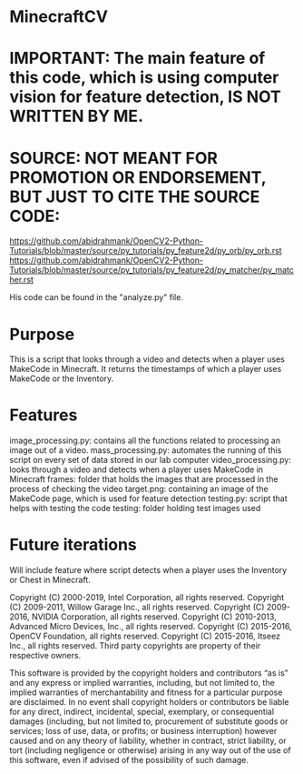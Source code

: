 # MinecraftCV

# IMPORTANT: The main feature of this code, which is using computer vision for feature detection, IS NOT WRITTEN BY ME. 

# SOURCE: NOT MEANT FOR PROMOTION OR ENDORSEMENT, BUT JUST TO CITE THE SOURCE CODE: 
https://github.com/abidrahmank/OpenCV2-Python-Tutorials/blob/master/source/py_tutorials/py_feature2d/py_orb/py_orb.rst
https://github.com/abidrahmank/OpenCV2-Python-Tutorials/blob/master/source/py_tutorials/py_feature2d/py_matcher/py_matcher.rst

His code can be found in the "analyze.py" file. 

# Purpose
This is a script that looks through a video and detects when a player uses MakeCode in Minecraft. It returns the timestamps of which a player uses MakeCode or the Inventory. 

# Features 
image_processing.py: contains all the functions related to processing an image out of a video. 
mass_processing.py: automates the running of this script on every set of data stored in our lab computer 
video_processing.py: looks through a video and detects when a player uses MakeCode in Minecraft 
frames: folder that holds the images that are processed in the process of checking the video 
target.png: containing an image of the MakeCode page, which is used for feature detection 
testing.py: script that helps with testing the code 
testing: folder holding test images used 

# Future iterations 
Will include feature where script detects when a player uses the Inventory or Chest in Minecraft.

Copyright (C) 2000-2019, Intel Corporation, all rights reserved.
Copyright (C) 2009-2011, Willow Garage Inc., all rights reserved.
Copyright (C) 2009-2016, NVIDIA Corporation, all rights reserved.
Copyright (C) 2010-2013, Advanced Micro Devices, Inc., all rights reserved.
Copyright (C) 2015-2016, OpenCV Foundation, all rights reserved.
Copyright (C) 2015-2016, Itseez Inc., all rights reserved.
Third party copyrights are property of their respective owners.

This software is provided by the copyright holders and contributors “as is” and any express or implied warranties, including, but not limited to, the implied warranties of merchantability and fitness for a particular purpose are disclaimed. In no event shall copyright holders or contributors be liable for any direct, indirect, incidental, special, exemplary, or consequential damages (including, but not limited to, procurement of substitute goods or services; loss of use, data, or profits; or business interruption) however caused and on any theory of liability, whether in contract, strict liability, or tort (including negligence or otherwise) arising in any way out of the use of this software, even if advised of the possibility of such damage.